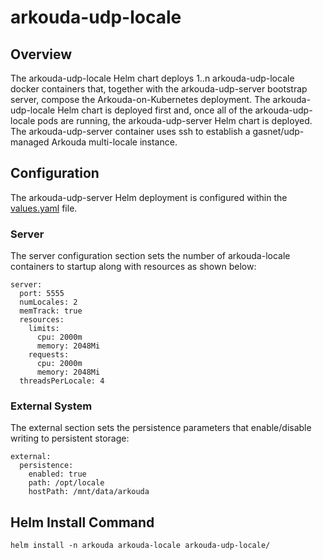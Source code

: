 # arkouda-udp-locale

## Overview

The arkouda-udp-locale Helm chart deploys 1..n arkouda-udp-locale docker containers that, together with the arkouda-udp-server bootstrap server, compose the Arkouda-on-Kubernetes deployment. The arkouda-udp-locale Helm chart is deployed first and, once all of the arkouda-udp-locale pods are running, the arkouda-udp-server Helm chart is deployed. The arkouda-udp-server container uses ssh to establish a gasnet/udp-managed Arkouda multi-locale instance.

## Configuration

The arkouda-udp-server Helm deployment is configured within the [values.yaml](values.yaml) file.

### Server

The server configuration section sets the number of arkouda-locale containers to startup along with resources as shown below:

```
server:
  port: 5555
  numLocales: 2
  memTrack: true
  resources:
    limits:
      cpu: 2000m
      memory: 2048Mi
    requests:
      cpu: 2000m
      memory: 2048Mi
  threadsPerLocale: 4
```

### External System

The external section sets the persistence parameters that enable/disable writing to persistent storage:

```
external:
  persistence:
    enabled: true
    path: /opt/locale
    hostPath: /mnt/data/arkouda
```

## Helm Install Command

```
helm install -n arkouda arkouda-locale arkouda-udp-locale/
```
